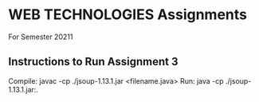 # WEB TECHNOLOGIES Assignments
For Semester 20211

## Instructions to Run Assignment 3
Compile: javac -cp ./jsoup-1.13.1.jar <filename.java>
Run: java -cp ./jsoup-1.13.1.jar:. <classname>
